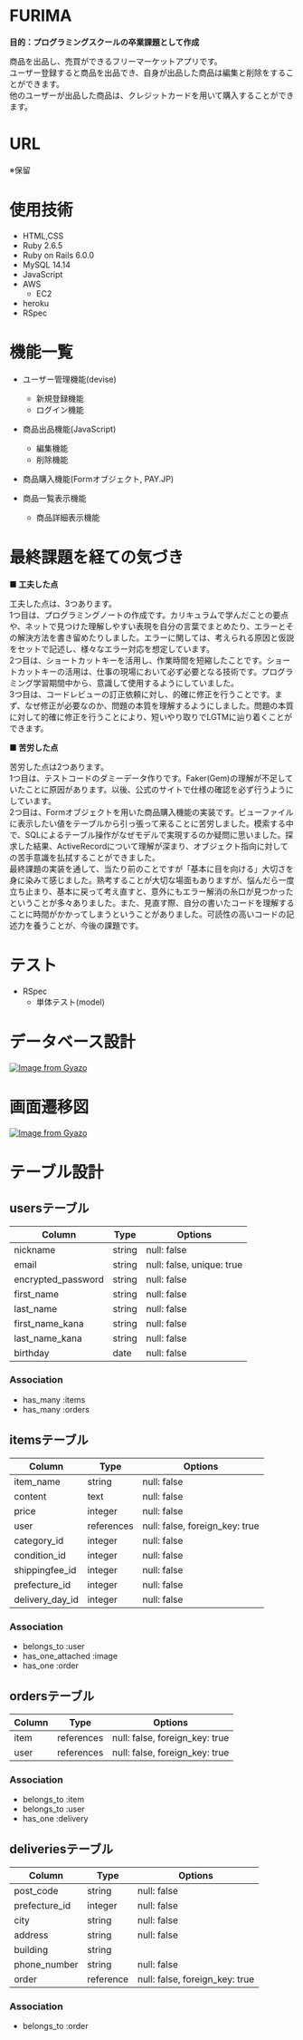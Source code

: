 # FURIMA
**目的：プログラミングスクールの卒業課題として作成**<br>

商品を出品し、売買ができるフリーマーケットアプリです。<br>
ユーザー登録すると商品を出品でき、自身が出品した商品は編集と削除をすることができます。<br>
他のユーザーが出品した商品は、クレジットカードを用いて購入することができます。

# URL
※保留

# 使用技術

- HTML,CSS
- Ruby 2.6.5
- Ruby on Rails 6.0.0
- MySQL 14.14
- JavaScript
- AWS
  - EC2
- heroku
- RSpec

# 機能一覧
- ユーザー管理機能(devise)
  - 新規登録機能
  - ログイン機能

- 商品出品機能(JavaScript)
  - 編集機能
  - 削除機能
  
- 商品購入機能(Formオブジェクト, PAY.JP)

- 商品一覧表示機能
  - 商品詳細表示機能

# 最終課題を経ての気づき
**■ 工夫した点**<br>

工夫した点は、3つあります。<br>
1つ目は、プログラミングノートの作成です。カリキュラムで学んだことの要点や、ネットで見つけた理解しやすい表現を自分の言葉でまとめたり、エラーとその解決方法を書き留めたりしました。エラーに関しては、考えられる原因と仮説をセットで記述し、様々なエラー対応を想定しています。　<br>
2つ目は、ショートカットキーを活用し、作業時間を短縮したことです。ショートカットキーの活用は、仕事の現場において必ず必要となる技術です。プログラミング学習期間中から、意識して使用するようにしていました。<br>
3つ目は、コードレビューの訂正依頼に対し、的確に修正を行うことです。まず、なぜ修正が必要なのか、問題の本質を理解するようにしました。問題の本質に対して的確に修正を行うことにより、短いやり取りでLGTMに辿り着くことができます。<br>


**■ 苦労した点**<br>

苦労した点は2つあります。<br>
1つ目は、テストコードのダミーデータ作りです。Faker(Gem)の理解が不足していたことに原因があります。以後、公式のサイトで仕様の確認を必ず行うようにしています。<br>
2つ目は、Formオブジェクトを用いた商品購入機能の実装です。ビューファイルに表示したい値をテーブルから引っ張って来ることに苦労しました。模索する中で、SQLによるテーブル操作がなぜモデルで実現するのか疑問に思いました。探求した結果、ActiveRecordについて理解が深まり、オブジェクト指向に対しての苦手意識を払拭することができました。<br>
最終課題の実装を通して、当たり前のことですが「基本に目を向ける」大切さを身に染みて感じました。熟考することが大切な場面もありますが、悩んだら一度立ち止まり、基本に戻って考え直すと、意外にもエラー解消の糸口が見つかったということが多々ありました。また、見直す際、自分の書いたコードを理解することに時間がかかってしまうということがありました。可読性の高いコードの記述力を養うことが、今後の課題です。
 
# テスト

- RSpec
  - 単体テスト(model)
  
# データベース設計

[![Image from Gyazo](https://i.gyazo.com/ba9a79cd030579fad76fbe29443ba0e1.png)](https://gyazo.com/ba9a79cd030579fad76fbe29443ba0e1)

# 画面遷移図

[![Image from Gyazo](https://i.gyazo.com/72ef782d815d48a98d956ecf6cd356fb.png)](https://gyazo.com/72ef782d815d48a98d956ecf6cd356fb)

# テーブル設計

## usersテーブル

| Column                | Type         | Options                   |
| --------------------- | ------------ | ------------------------- |
| nickname | string | null: false |                  
| email | string | null: false, unique: true |
| encrypted_password | string | null: false |
| first_name | string | null: false |
| last_name | string | null: false |
| first_name_kana | string | null: false |
| last_name_kana | string | null: false |
| birthday | date | null: false |


### Association

- has_many :items
- has_many :orders

## itemsテーブル

| Column                | Type         | Options                   |
| --------------------- | ------------ | ------------------------- |
| item_name | string | null: false |                     
| content | text | null: false | 
| price | integer | null: false | 
| user | references | null: false, foreign_key: true | 
| category_id | integer | null: false | 
| condition_id | integer | null: false | 
| shippingfee_id | integer | null: false | 
| prefecture_id | integer | null: false | 
| delivery_day_id | integer | null: false | 


### Association

- belongs_to :user
- has_one_attached :image
- has_one :order

## ordersテーブル

| Column                | Type         | Options                   |
| --------------------- | ------------ | ------------------------- |
| item | references | null: false, foreign_key: true |                     
| user | references | null: false, foreign_key: true | 


### Association

- belongs_to :item
- belongs_to :user
- has_one :delivery

## deliveriesテーブル

| Column                | Type         | Options                   |
| --------------------- | ------------ | ------------------------- |
| post_code | string | null: false |                     
| prefecture_id | integer | null: false |
| city | string | null: false | 
| address | string | null: false | 
| building | string |  | 
| phone_number | string | null: false | 
| order | reference | null: false, foreign_key: true | 


### Association

- belongs_to :order

